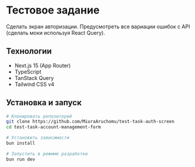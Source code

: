 # Тестовое задание

Сделать экран авторизации. Предусмотреть все вариации ошибок с API (сделать моки используя React Query).

## Технологии

- Next.js 15 (App Router)
- TypeScript
- TanStack Query
- Tailwind CSS v4

## Установка и запуск

```bash
# Клонировать репозиторий
git clone https://github.com/MiuraAruchomu/test-task-auth-screen
cd test-task-account-management-form

# Установить зависимости
bun install

# Запустить в режиме разработки
bun run dev
```

